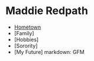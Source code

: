 # **Maddie Redpath**
* [Hometown](DownersGrove)
* [Family]
* [Hobbies]
* [Sorority]
* [My Future]
markdown: GFM
